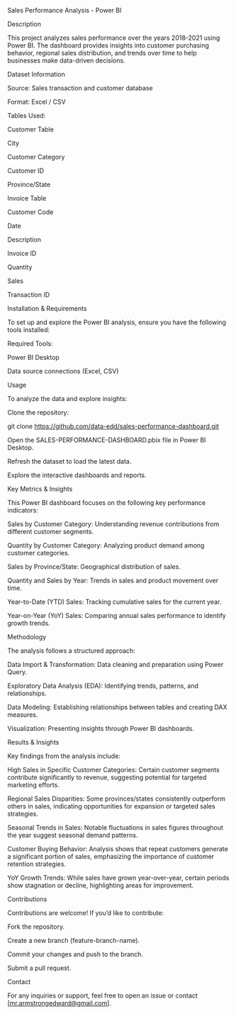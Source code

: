 Sales Performance Analysis - Power BI



Description



This project analyzes sales performance over the years 2018-2021 using Power BI. The dashboard provides insights into customer purchasing behavior, regional sales distribution, and trends over time to help businesses make data-driven decisions.



Dataset Information



Source: Sales transaction and customer database



Format: Excel / CSV



Tables Used:



Customer Table



City



Customer Category



Customer ID



Province/State



Invoice Table



Customer Code



Date



Description



Invoice ID



Quantity



Sales



Transaction ID



Installation & Requirements



To set up and explore the Power BI analysis, ensure you have the following tools installed:



Required Tools:



Power BI Desktop



Data source connections (Excel, CSV)



Usage



To analyze the data and explore insights:



Clone the repository:



git clone https://github.com/data-edd/sales-performance-dashboard.git



Open the SALES-PERFORMANCE-DASHBOARD.pbix file in Power BI Desktop.



Refresh the dataset to load the latest data.



Explore the interactive dashboards and reports.



Key Metrics & Insights



This Power BI dashboard focuses on the following key performance indicators:



Sales by Customer Category: Understanding revenue contributions from different customer segments.



Quantity by Customer Category: Analyzing product demand among customer categories.



Sales by Province/State: Geographical distribution of sales.



Quantity and Sales by Year: Trends in sales and product movement over time.



Year-to-Date (YTD) Sales: Tracking cumulative sales for the current year.



Year-on-Year (YoY) Sales: Comparing annual sales performance to identify growth trends.



Methodology



The analysis follows a structured approach:



Data Import & Transformation: Data cleaning and preparation using Power Query.



Exploratory Data Analysis (EDA): Identifying trends, patterns, and relationships.



Data Modeling: Establishing relationships between tables and creating DAX measures.



Visualization: Presenting insights through Power BI dashboards.



Results & Insights



Key findings from the analysis include:



High Sales in Specific Customer Categories: Certain customer segments contribute significantly to revenue, suggesting potential for targeted marketing efforts.



Regional Sales Disparities: Some provinces/states consistently outperform others in sales, indicating opportunities for expansion or targeted sales strategies.



Seasonal Trends in Sales: Notable fluctuations in sales figures throughout the year suggest seasonal demand patterns.



Customer Buying Behavior: Analysis shows that repeat customers generate a significant portion of sales, emphasizing the importance of customer retention strategies.



YoY Growth Trends: While sales have grown year-over-year, certain periods show stagnation or decline, highlighting areas for improvement.



Contributions



Contributions are welcome! If you’d like to contribute:



Fork the repository.



Create a new branch (feature-branch-name).



Commit your changes and push to the branch.



Submit a pull request.



Contact



For any inquiries or support, feel free to open an issue or contact [mr.armstrongedward@gmail.com].
